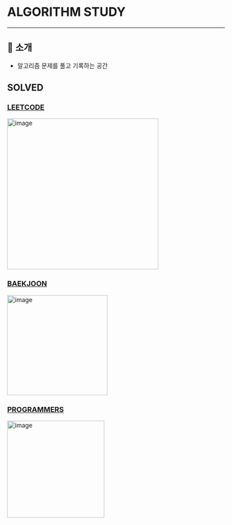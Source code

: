 # ALGORITHM STUDY

-----------

## 📜 소개
   - 알고리즘 문제를 풀고 기록하는 공간

## SOLVED
### [LEETCODE](https://www.acmicpc.net/)
<img width="350" alt="image" src="https://github.com/user-attachments/assets/150d9241-4f56-48db-8cff-59ac8ecc28cf" />

### [BAEKJOON](https://www.acmicpc.net/user/fivedragons)
<img width="232" alt="image" src="https://github.com/user-attachments/assets/d48bb50f-781c-4a16-9154-741893279a75" />

### [PROGRAMMERS](https://programmers.co.kr/)
<img width="225" alt="image" src="https://github.com/user-attachments/assets/19fa89cf-4e37-4f5e-88eb-1be1a01bb7a7" />
